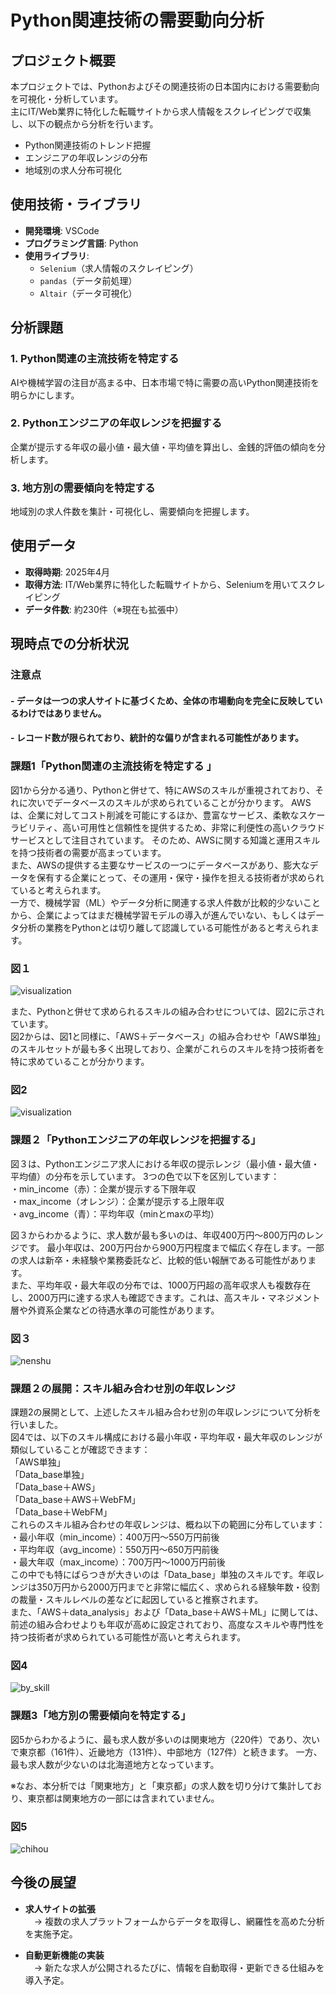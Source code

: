 # Python関連技術の需要動向分析
## プロジェクト概要

本プロジェクトでは、Pythonおよびその関連技術の日本国内における需要動向を可視化・分析しています。  
主にIT/Web業界に特化した転職サイトから求人情報をスクレイピングで収集し、以下の観点から分析を行います。

- Python関連技術のトレンド把握  
- エンジニアの年収レンジの分布  
- 地域別の求人分布可視化  

## 使用技術・ライブラリ

- **開発環境**: VSCode  
- **プログラミング言語**: Python  
- **使用ライブラリ**:  
  - `Selenium`（求人情報のスクレイピング）  
  - `pandas`（データ前処理）  
  - `Altair`（データ可視化）

## 分析課題

### 1. Python関連の主流技術を特定する  
AIや機械学習の注目が高まる中、日本市場で特に需要の高いPython関連技術を明らかにします。

### 2. Pythonエンジニアの年収レンジを把握する  
企業が提示する年収の最小値・最大値・平均値を算出し、金銭的評価の傾向を分析します。

### 3. 地方別の需要傾向を特定する  
地域別の求人件数を集計・可視化し、需要傾向を把握します。

## 使用データ

- **取得時期**: 2025年4月  
- **取得方法**: IT/Web業界に特化した転職サイトから、Seleniumを用いてスクレイピング  
- **データ件数**: 約230件（※現在も拡張中）

## 現時点での分析状況

### 注意点
#### - データは一つの求人サイトに基づくため、全体の市場動向を完全に反映しているわけではありません。
#### - レコード数が限られており、統計的な偏りが含まれる可能性があります。

### 課題1「Python関連の主流技術を特定する 」

図1から分かる通り、Pythonと併せて、特にAWSのスキルが重視されており、それに次いでデータベースのスキルが求められていることが分かります。
AWSは、企業に対してコスト削減を可能にするほか、豊富なサービス、柔軟なスケーラビリティ、高い可用性と信頼性を提供するため、非常に利便性の高いクラウドサービスとして注目されています。
そのため、AWSに関する知識と運用スキルを持つ技術者の需要が高まっています。  
また、AWSの提供する主要なサービスの一つにデータベースがあり、膨大なデータを保有する企業にとって、その運用・保守・操作を担える技術者が求められていると考えられます。  
一方で、機械学習（ML）やデータ分析に関連する求人件数が比較的少ないことから、企業によってはまだ機械学習モデルの導入が進んでいない、もしくはデータ分析の業務をPythonとは切り離して認識している可能性があると考えられます。

### 図１
![visualization](https://github.com/user-attachments/assets/1b37f69a-7d73-455e-b7db-7463e14a78ba)

また、Pythonと併せて求められるスキルの組み合わせについては、図2に示されています。  
図2からは、図1と同様に、「AWS＋データベース」の組み合わせや「AWS単独」のスキルセットが最も多く出現しており、企業がこれらのスキルを持つ技術者を特に求めていることが分かります。

### 図2
![visualization](https://github.com/user-attachments/assets/de9a56dc-faf7-42a6-9aaf-88ab0a3202f8)


### 課題２「Pythonエンジニアの年収レンジを把握する」

図３は、Pythonエンジニア求人における年収の提示レンジ（最小値・最大値・平均値）の分布を示しています。
3つの色で以下を区別しています：  
・min_income（赤）：企業が提示する下限年収  
・max_income（オレンジ）：企業が提示する上限年収  
・avg_income（青）：平均年収（minとmaxの平均）  

図３からわかるように、求人数が最も多いのは、年収400万円〜800万円のレンジです。
最小年収は、200万円台から900万円程度まで幅広く存在します。一部の求人は新卒・未経験や業務委託など、比較的低い報酬である可能性があります。  
また、平均年収・最大年収の分布では、1000万円超の高年収求人も複数存在し、2000万円に達する求人も確認できます。これは、高スキル・マネジメント層や外資系企業などの待遇水準の可能性があります。  

### 図３
![nenshu](https://github.com/user-attachments/assets/d7ea3cfb-93ed-4f1b-a765-7c23fca9ed11)

### 課題２の展開：スキル組み合わせ別の年収レンジ

課題2の展開として、上述したスキル組み合わせ別の年収レンジについて分析を行いました。  
図4では、以下のスキル構成における最小年収・平均年収・最大年収のレンジが類似していることが確認できます：  
「AWS単独」    
「Data_base単独」    
「Data_base＋AWS」  
「Data_base＋AWS＋WebFM」  
「Data_base＋WebFM」  
これらのスキル組み合わせの年収レンジは、概ね以下の範囲に分布しています：  
・最小年収（min_income）：400万円〜550万円前後  
・平均年収（avg_income）：550万円〜650万円前後  
・最大年収（max_income）：700万円〜1000万円前後  
この中でも特にばらつきが大きいのは「Data_base」単独のスキルです。年収レンジは350万円から2000万円までと非常に幅広く、求められる経験年数・役割の裁量・スキルレベルの差などに起因していると推察されます。  
また、「AWS＋data_analysis」および「Data_base＋AWS＋ML」に関しては、前述の組み合わせよりも年収が高めに設定されており、高度なスキルや専門性を持つ技術者が求められている可能性が高いと考えられます。  

### 図4
![by_skill](https://github.com/user-attachments/assets/56ad80b4-324c-489d-8bbf-c19b71867c71)

### 課題3「地方別の需要傾向を特定する」

図5からわかるように、最も求人数が多いのは関東地方（220件）であり、次いで東京都（161件）、近畿地方（131件）、中部地方（127件）と続きます。
一方、最も求人数が少ないのは北海道地方となっています。  

※なお、本分析では「関東地方」と「東京都」の求人数を切り分けて集計しており、東京都は関東地方の一部には含まれていません。  

### 図5
![chihou](https://github.com/user-attachments/assets/a1165958-57da-48b3-8ba0-3664a2de1c0b)


## 今後の展望

- **求人サイトの拡張**  
　→ 複数の求人プラットフォームからデータを取得し、網羅性を高めた分析を実施予定。

- **自動更新機能の実装**  
　→ 新たな求人が公開されるたびに、情報を自動取得・更新できる仕組みを導入予定。
